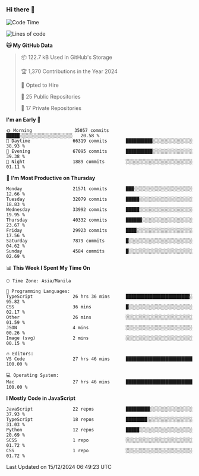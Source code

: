 ### Hi there 👋

<!--START_SECTION:waka-->
![Code Time](http://img.shields.io/badge/Code%20Time-1%2C332%20hrs%2028%20mins-blue)

![Lines of code](https://img.shields.io/badge/From%20Hello%20World%20I%27ve%20Written-67.4%20million%20lines%20of%20code-blue)

**🐱 My GitHub Data** 

> 📦 122.7 kB Used in GitHub's Storage 
 > 
> 🏆 1,370 Contributions in the Year 2024
 > 
> 💼 Opted to Hire
 > 
> 📜 25 Public Repositories 
 > 
> 🔑 17 Private Repositories 
 > 
**I'm an Early 🐤** 

```text
🌞 Morning                35057 commits       █████░░░░░░░░░░░░░░░░░░░░   20.58 % 
🌆 Daytime                66319 commits       ██████████░░░░░░░░░░░░░░░   38.93 % 
🌃 Evening                67095 commits       ██████████░░░░░░░░░░░░░░░   39.38 % 
🌙 Night                  1889 commits        ░░░░░░░░░░░░░░░░░░░░░░░░░   01.11 % 
```
📅 **I'm Most Productive on Thursday** 

```text
Monday                   21571 commits       ███░░░░░░░░░░░░░░░░░░░░░░   12.66 % 
Tuesday                  32079 commits       █████░░░░░░░░░░░░░░░░░░░░   18.83 % 
Wednesday                33992 commits       █████░░░░░░░░░░░░░░░░░░░░   19.95 % 
Thursday                 40332 commits       ██████░░░░░░░░░░░░░░░░░░░   23.67 % 
Friday                   29923 commits       ████░░░░░░░░░░░░░░░░░░░░░   17.56 % 
Saturday                 7879 commits        █░░░░░░░░░░░░░░░░░░░░░░░░   04.62 % 
Sunday                   4584 commits        █░░░░░░░░░░░░░░░░░░░░░░░░   02.69 % 
```


📊 **This Week I Spent My Time On** 

```text
🕑︎ Time Zone: Asia/Manila

💬 Programming Languages: 
TypeScript               26 hrs 36 mins      ████████████████████████░   95.82 % 
CSS                      36 mins             █░░░░░░░░░░░░░░░░░░░░░░░░   02.17 % 
Other                    26 mins             ░░░░░░░░░░░░░░░░░░░░░░░░░   01.59 % 
JSON                     4 mins              ░░░░░░░░░░░░░░░░░░░░░░░░░   00.26 % 
Image (svg)              2 mins              ░░░░░░░░░░░░░░░░░░░░░░░░░   00.15 % 

🔥 Editors: 
VS Code                  27 hrs 46 mins      █████████████████████████   100.00 % 

💻 Operating System: 
Mac                      27 hrs 46 mins      █████████████████████████   100.00 % 
```

**I Mostly Code in JavaScript** 

```text
JavaScript               22 repos            █████████░░░░░░░░░░░░░░░░   37.93 % 
TypeScript               18 repos            ████████░░░░░░░░░░░░░░░░░   31.03 % 
Python                   12 repos            █████░░░░░░░░░░░░░░░░░░░░   20.69 % 
SCSS                     1 repo              ░░░░░░░░░░░░░░░░░░░░░░░░░   01.72 % 
CSS                      1 repo              ░░░░░░░░░░░░░░░░░░░░░░░░░   01.72 % 
```




 Last Updated on 15/12/2024 06:49:23 UTC
<!--END_SECTION:waka-->
